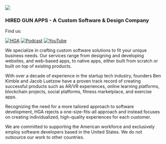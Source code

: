<img align="center" src="[https://hga-1.hiredgunapps.com/hga-banner.png](https://hga-1.sfo3.cdn.digitaloceanspaces.com/hga-share/HGA-Banner.png)"/>

### HIRED GUN APPS - A Custom Software & Design Company

Find us:

[![HGA](https://img.shields.io/badge/Hired_Gun_Apps-%2392b7b7.svg?style=for-the-badge)](https://elixirmentor.com/)
[![Podcast](https://img.shields.io/badge/Podcast-%23ca5248.svg?style=for-the-badge&logo=PodcastIndex&logoColor=white)](https://hiredgunapps.com/podcast)
[![YouTube](https://img.shields.io/youtube/channel/subscribers/UCHFwIp7ZMXqk_FKH08f67pA?style=for-the-badge&logo=YouTube&label=YouTube&color=FF0000)](https://www.youtube.com/@bigappenergy)


We specialize in crafting custom software solutions to fit your unique business needs. Our services range from designing and developing websites, and web-based apps, to native apps, either built from scratch or built on top of existing products.

With over a decade of experience in the startup tech industry, founders Ben Kimble and Jacob Luetzow have a proven track record of creating successful products such as AR/VR experiences, online learning platforms, blockchain projects, social platforms, fitness marketplace, and exercise apps.

Recognizing the need for a more tailored approach to software development, HGA rejects a one-size-fits-all approach and instead focuses on creating individualized, high-quality experiences for each customer.

We are committed to supporting the American workforce and exclusively employ software developers based in the United States. We do not outsource our work to other countries.







